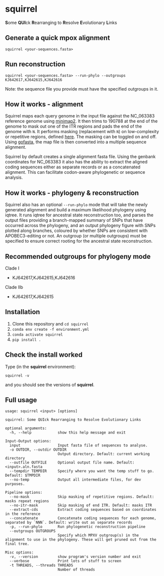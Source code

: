 # squirrel

**S**ome **QUI**ck **R**earranging to **R**esolve **E**volutionary **L**inks

## Generate a quick mpox alignment

```
squirrel <your-sequences.fasta>
```

## Run reconstruction

```
squirrel <your-sequences.fasta> --run-phylo --outgroups KJ642617,KJ642615,KJ642616
```
Note: the sequence file you provide must have the specified outgroups in it.


## How it works - alignment

Squirrel maps each query genome in the input file against the NC_063383 reference genome using [minimap2](https://academic.oup.com/bioinformatics/article/34/18/3094/4994778). It then trims to 190788 at the end of the genome to mask out one of the ITR regions and pads the end of the genome with `N`. It performs masking (replacement with `N`) on low-complexity or repetitive regions, defined [here](https://github.com/aineniamh/squirrel/blob/main/squirrel/data/to_mask.csv). The masking can be toggled on and off.
Using [gofasta](https://academic.oup.com/bioinformatics/article/38/16/4033/6631223), the map file is then converted into a multiple sequence alignment. 

Squirrel by default creates a single alignment fasta file. Using the genbank coordinates for NC_063383 it also has the ability to extract the aligned coding sequences either as separate records or as a concatenated alignment. This can facilitate codon-aware phylogenetic or sequence analysis.

## How it works - phylogeny & reconstruction

Squirrel also has an optional `--run-phylo` mode that will take the newly generated alignment and build a maximum likelihood phylogeny using iqtree. It runs iqtree for ancestral state reconstruction too, and parses the output files providing a branch-mapped summary of SNPs that have occurred across the phylogeny, and an output phylogeny figure with SNPs plotted along branches, coloured by whether SNPs are consistent with APOBEC3-editing or not. An outgroup (or multiple outgroups) must be specified to ensure correct rooting for the ancestral state reconstruction.

## Recommended outgroups for phylogeny mode
Clade I
- KJ642617,KJ642615,KJ642616
  
Clade IIb
- KJ642617,KJ642615

## Installation

1. Clone this repository and ``cd squirrel``
2. ``conda env create -f environment.yml``
3. ``conda activate squirrel``
4. ``pip install .``

## Check the install worked

Type (in the <strong>squirrel</strong> environment):

```
squirrel -v
```
and you should see the versions of <strong>squirrel</strong>.

## Full usage


```
usage: squirrel <input> [options]

squirrel: Some QUIck Rearranging to Resolve Evolutionary Links

optional arguments:
  -h, --help            show this help message and exit

Input-Output options:
  input                 Input fasta file of sequences to analyse.
  -o OUTDIR, --outdir OUTDIR
                        Output directory. Default: current working directory
  --outfile OUTFILE     Optional output file name. Default: <input>.aln.fasta
  --tempdir TEMPDIR     Specify where you want the temp stuff to go. Default: $TMPDIR
  --no-temp             Output all intermediate files, for dev purposes.

Pipeline options:
  --no-mask             Skip masking of repetitive regions. Default: masks repeat regions
  --no-itr-mask         Skip masking of end ITR. Default: masks ITR
  --extract-cds         Extract coding sequences based on coordinates in the reference
  --concatenate         Concatenate coding sequences for each genome, separated by `NNN`. Default: write out as separate records
  -p, --run-phylo       Run phylogenetic reconstruction pipeline
  --outgroups OUTGROUPS
                        Specify which MPXV outgroup(s) in the alignment to use in the phylogeny. These will get pruned out from the final tree.

Misc options:
  -v, --version         show program's version number and exit
  --verbose             Print lots of stuff to screen
  -t THREADS, --threads THREADS
                        Number of threads
```
